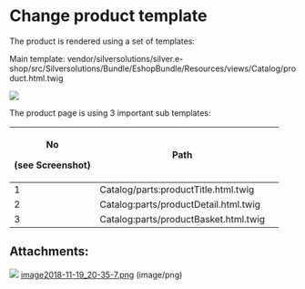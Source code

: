#  Change product template 

The product is rendered using a set of templates:

Main template:  vendor/silversolutions/silver.e-shop/src/Silversolutions/Bundle/EshopBundle/Resources/views/Catalog/product.html.twig

![](attachments/23560227/23562449.png)

The product page is using 3 important sub templates:

<table>
<thead>
<tr class="header">
<th><p>No</p>
<p>(see Screenshot)</p></th>
<th>Path</th>
<th><br />
</th>
</tr>
</thead>
<tbody>
<tr>
<td>1</td>
<td>Catalog/parts:productTitle.html.twig</td>
<td><br />
</td>
</tr>
<tr>
<td>2</td>
<td>Catalog:parts/productDetail.html.twig</td>
<td><br />
</td>
</tr>
<tr>
<td>3</td>
<td>Catalog:parts/productBasket.html.twig</td>
<td><br />
</td>
</tr>
</tbody>
</table>

## Attachments:

![](images/icons/bullet_blue.gif) [image2018-11-19\_20-35-7.png](attachments/23560227/23562449.png) (image/png)  
